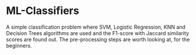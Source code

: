 # ML-Classifiers
A simple classification problem where SVM, Logistic Regression, KNN and Decision Trees algorithms are used and the F1-score with Jaccard similarity scores are found out. The pre-processing steps are worth looking at, for the beginners.
